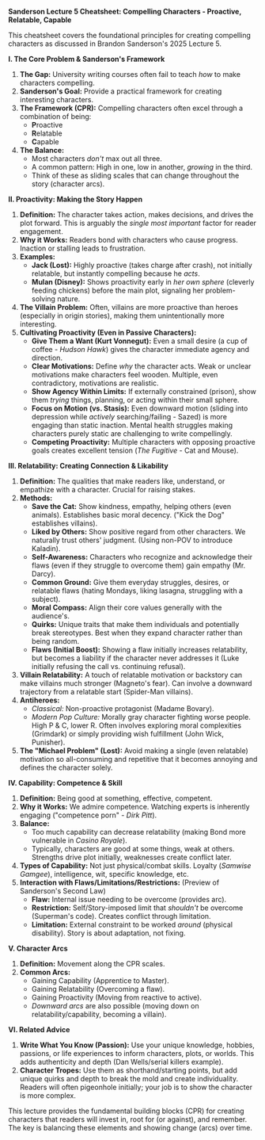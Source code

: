 **Sanderson Lecture 5 Cheatsheet: Compelling Characters - Proactive, Relatable, Capable**

This cheatsheet covers the foundational principles for creating compelling characters as discussed in Brandon Sanderson's 2025 Lecture 5.

**I. The Core Problem & Sanderson's Framework**

1. **The Gap:** University writing courses often fail to teach *how* to make characters compelling.
2. **Sanderson's Goal:** Provide a practical framework for creating interesting characters.
3. **The Framework (CPR):** Compelling characters often excel through a combination of being:
    * **P**roactive
    * **R**elatable
    * **C**apable
4. **The Balance:**
    * Most characters *don't* max out all three.
    * A common pattern: High in one, low in another, *growing* in the third.
    * Think of these as sliding scales that can change throughout the story (character arcs).

**II. Proactivity: Making the Story Happen**

1. **Definition:** The character takes action, makes decisions, and drives the plot forward. This is arguably the *single most important* factor for reader engagement.
2. **Why it Works:** Readers bond with characters who cause progress. Inaction or stalling leads to frustration.
3. **Examples:**
    * **Jack (Lost):** Highly proactive (takes charge after crash), not initially relatable, but instantly compelling because he *acts*.
    * **Mulan (Disney):** Shows proactivity early in *her own sphere* (cleverly feeding chickens) before the main plot, signaling her problem-solving nature.
4. **The Villain Problem:** Often, villains are more proactive than heroes (especially in origin stories), making them unintentionally more interesting.
5. **Cultivating Proactivity (Even in Passive Characters):**
    * **Give Them a Want (Kurt Vonnegut):** Even a small desire (a cup of coffee - *Hudson Hawk*) gives the character immediate agency and direction.
    * **Clear Motivations:** Define *why* the character acts. Weak or unclear motivations make characters feel wooden. Multiple, even contradictory, motivations are realistic.
    * **Show Agency Within Limits:** If externally constrained (prison), show them *trying* things, planning, or acting within their small sphere.
    * **Focus on Motion (vs. Stasis):** Even downward motion (sliding into depression while *actively* searching/failing - Sazed) is more engaging than static inaction. Mental health struggles making characters purely static are challenging to write compellingly.
    * **Competing Proactivity:** Multiple characters with opposing proactive goals creates excellent tension (*The Fugitive* - Cat and Mouse).

**III. Relatability: Creating Connection & Likability**

1. **Definition:** The qualities that make readers like, understand, or empathize with a character. Crucial for raising stakes.
2. **Methods:**
    * **Save the Cat:** Show kindness, empathy, helping others (even animals). Establishes basic moral decency. ("Kick the Dog" establishes villains).
    * **Liked by Others:** Show positive regard from other characters. We naturally trust others' judgment. (Using non-POV to introduce Kaladin).
    * **Self-Awareness:** Characters who recognize and acknowledge their flaws (even if they struggle to overcome them) gain empathy (Mr. Darcy).
    * **Common Ground:** Give them everyday struggles, desires, or relatable flaws (hating Mondays, liking lasagna, struggling with a subject).
    * **Moral Compass:** Align their core values generally with the audience's.
    * **Quirks:** Unique traits that make them individuals and potentially break stereotypes. Best when they expand character rather than being random.
    * **Flaws (Initial Boost):** Showing a flaw initially increases relatability, but becomes a liability if the character never addresses it (Luke initially refusing the call vs. continuing refusal).
3. **Villain Relatability:** A touch of relatable motivation or backstory can make villains much stronger (Magneto's fear). Can involve a downward trajectory from a relatable start (Spider-Man villains).
4. **Antiheroes:**
    * *Classical:* Non-proactive protagonist (Madame Bovary).
    * *Modern Pop Culture:* Morally gray character fighting worse people. High P & C, lower R. Often involves exploring moral complexities (Grimdark) or simply providing wish fulfillment (John Wick, Punisher).
5. **The "Michael Problem" (Lost):** Avoid making a single (even relatable) motivation so all-consuming and repetitive that it becomes annoying and defines the character solely.

**IV. Capability: Competence & Skill**

1. **Definition:** Being good at something, effective, competent.
2. **Why it Works:** We admire competence. Watching experts is inherently engaging ("competence porn" - *Dirk Pitt*).
3. **Balance:**
    * Too much capability can decrease relatability (making Bond more vulnerable in *Casino Royale*).
    * Typically, characters are good at some things, weak at others. Strengths drive plot initially, weaknesses create conflict later.
4. **Types of Capability:** Not just physical/combat skills. Loyalty (*Samwise Gamgee*), intelligence, wit, specific knowledge, etc.
5. **Interaction with Flaws/Limitations/Restrictions:** (Preview of Sanderson's Second Law)
    * **Flaw:** Internal issue needing to be overcome (provides arc).
    * **Restriction:** Self/Story-imposed limit that *shouldn't* be overcome (Superman's code). Creates conflict through limitation.
    * **Limitation:** External constraint to be worked *around* (physical disability). Story is about adaptation, not fixing.

**V. Character Arcs**

1. **Definition:** Movement along the CPR scales.
2. **Common Arcs:**
    * Gaining Capability (Apprentice to Master).
    * Gaining Relatability (Overcoming a flaw).
    * Gaining Proactivity (Moving from reactive to active).
    * *Downward arcs* are also possible (moving down on relatability/capability, becoming a villain).

**VI. Related Advice**

1. **Write What You Know (Passion):** Use your unique knowledge, hobbies, passions, or life experiences to inform characters, plots, or worlds. This adds authenticity and depth (Dan Wells/serial killers example).
2. **Character Tropes:** Use them as shorthand/starting points, but add unique quirks and depth to break the mold and create individuality. Readers will often pigeonhole initially; your job is to show the character is more complex.

This lecture provides the fundamental building blocks (CPR) for creating characters that readers will invest in, root for (or against), and remember. The key is balancing these elements and showing change (arcs) over time.
